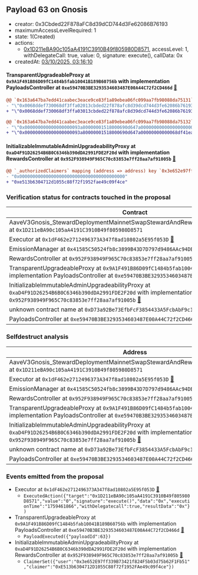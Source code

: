 ## Payload 63 on Gnosis

- creator: 0x3Cbded22F878aFC8d39dCD744d3Fe62086B76193
- maximumAccessLevelRequired: 1
- state: 1(Created)
- actions:
  - [0x1D211eBA90c105aA4191C3910B49f805980D8571](https://gnosisscan.io/address/0x1D211eBA90c105aA4191C3910B49f805980D8571), accessLevel: 1, withDelegateCall: true, value: 0, signature: execute(), callData: 0x
- createdAt: [03/10/2025, 03:16:10](https://gnosisscan.io/tx/0x748ec93def459409bd4aba8f7e027fa68ed3e53beb97f406a7af50d818d40a42)

#### TransparentUpgradeableProxy at `0x9A1F491B86D09fC1484b5fab10041B189B60756b` with implementation PayloadsController at `0xe59470B3BE3293534603487E00A44C72f2CD466d` [:ghost:](https://github.com/bgd-labs/aave-address-book  "GovernanceV3Gnosis.PAYLOADS_CONTROLLER")

```diff
@@ `0x163a647ba7edd41caabec3eace9ce83f1a89ebea06fc099aa7fb98088da75131` raw  @@
- "\"0x0068ddef730068df3ffa02013cbded22f878afc8d39dcd744d3fe62086b76193\""
+ "\"0x0068ddef730068df3ffa03013cbded22f878afc8d39dcd744d3fe62086b76193\""

@@ `0x163a647ba7edd41caabec3eace9ce83f1a89ebea06fc099aa7fb98088da75132` raw  @@
- "\"0x000000000000000000093a80000001518000690d647a00000000000000000000\""
+ "\"0x000000000000000000093a80000001518000690d647a00000000000068df41ea\""

```
#### InitializableImmutableAdminUpgradeabilityProxy at `0xaD4F91D26254B6B0C6346b390dDA2991FDE2F20d` with implementation RewardsController at `0x952F938949F965C70c83853e7ff28aa7af91005b` [:ghost:](https://github.com/bgd-labs/aave-address-book  "AaveV3Gnosis.DEFAULT_INCENTIVES_CONTROLLER")

```diff
@@ `_authorizedClaimers` mapping (address => address) key `0x3e652e97ff339b73421f824f5b03d75b62f1fb51` @@
- "0x0000000000000000000000000000000000000000"
+ "0xe513b6304712d1055c88f72f1952fae49c09f4ce"

```
### Verification status for contracts touched in the proposal

| Contract | Status |
|---------|------------|
| AaveV3Gnosis_StewardDeploymentMainnetSwapStewardAndRewardsSteward_20250821 at `0x1D211eBA90c105aA4191C3910B49f805980D8571` | Contract |
| Executor at `0x1dF462e2712496373A347f8ad10802a5E95f053D` [:ghost:](https://github.com/bgd-labs/aave-address-book  "AaveV3Gnosis.ACL_ADMIN") | Contract |
| EmissionManager at `0x41585C50524fb8c3899B43D7D797d9486AAc94DB` [:ghost:](https://github.com/bgd-labs/aave-address-book  "AaveV3Gnosis.EMISSION_MANAGER") | Contract |
| RewardsController at `0x952F938949F965C70c83853e7ff28aa7af91005b` | Contract |
| TransparentUpgradeableProxy at `0x9A1F491B86D09fC1484b5fab10041B189B60756b` with implementation PayloadsController at `0xe59470B3BE3293534603487E00A44C72f2CD466d` [:ghost:](https://github.com/bgd-labs/aave-address-book  "GovernanceV3Gnosis.PAYLOADS_CONTROLLER") | Contract |
| InitializableImmutableAdminUpgradeabilityProxy at `0xaD4F91D26254B6B0C6346b390dDA2991FDE2F20d` with implementation RewardsController at `0x952F938949F965C70c83853e7ff28aa7af91005b` [:ghost:](https://github.com/bgd-labs/aave-address-book  "AaveV3Gnosis.DEFAULT_INCENTIVES_CONTROLLER") | Contract |
| unknown contract name at `0xD73a92Be73EfbFcF3854433A5FcbAbF9c1316073` | EOA |
| PayloadsController at `0xe59470B3BE3293534603487E00A44C72f2CD466d` | Contract |

### Selfdestruct analysis

| Address | Result |
|---------|------------|
| AaveV3Gnosis_StewardDeploymentMainnetSwapStewardAndRewardsSteward_20250821 at `0x1D211eBA90c105aA4191C3910B49f805980D8571` | Safe |
| Executor at `0x1dF462e2712496373A347f8ad10802a5E95f053D` [:ghost:](https://github.com/bgd-labs/aave-address-book  "AaveV3Gnosis.ACL_ADMIN") | DelegateCall |
| EmissionManager at `0x41585C50524fb8c3899B43D7D797d9486AAc94DB` [:ghost:](https://github.com/bgd-labs/aave-address-book  "AaveV3Gnosis.EMISSION_MANAGER") | Safe |
| RewardsController at `0x952F938949F965C70c83853e7ff28aa7af91005b` | Safe |
| TransparentUpgradeableProxy at `0x9A1F491B86D09fC1484b5fab10041B189B60756b` with implementation PayloadsController at `0xe59470B3BE3293534603487E00A44C72f2CD466d` [:ghost:](https://github.com/bgd-labs/aave-address-book  "GovernanceV3Gnosis.PAYLOADS_CONTROLLER") | DelegateCall |
| InitializableImmutableAdminUpgradeabilityProxy at `0xaD4F91D26254B6B0C6346b390dDA2991FDE2F20d` with implementation RewardsController at `0x952F938949F965C70c83853e7ff28aa7af91005b` [:ghost:](https://github.com/bgd-labs/aave-address-book  "AaveV3Gnosis.DEFAULT_INCENTIVES_CONTROLLER") | DelegateCall |
| unknown contract name at `0xD73a92Be73EfbFcF3854433A5FcbAbF9c1316073` | EOA |
| PayloadsController at `0xe59470B3BE3293534603487E00A44C72f2CD466d` | Safe |

### Events emitted from the proposal

- Executor at `0x1dF462e2712496373A347f8ad10802a5E95f053D` [:ghost:](https://github.com/bgd-labs/aave-address-book  "AaveV3Gnosis.ACL_ADMIN")
  - `ExecutedAction({"target":"0x1D211eBA90c105aA4191C3910B49f805980D8571","value":"0","signature":"execute()","data":"0x","executionTime":"1759461866","withDelegatecall":true,"resultData":"0x"})`
- TransparentUpgradeableProxy at `0x9A1F491B86D09fC1484b5fab10041B189B60756b` with implementation PayloadsController at `0xe59470B3BE3293534603487E00A44C72f2CD466d` [:ghost:](https://github.com/bgd-labs/aave-address-book  "GovernanceV3Gnosis.PAYLOADS_CONTROLLER")
  - `PayloadExecuted({"payloadId":63})`
- InitializableImmutableAdminUpgradeabilityProxy at `0xaD4F91D26254B6B0C6346b390dDA2991FDE2F20d` with implementation RewardsController at `0x952F938949F965C70c83853e7ff28aa7af91005b` [:ghost:](https://github.com/bgd-labs/aave-address-book  "AaveV3Gnosis.DEFAULT_INCENTIVES_CONTROLLER")
  - `ClaimerSet({"user":"0x3e652E97ff339B73421f824F5b03d75b62F1Fb51","claimer":"0xE513b6304712D1055C88f72f1952FAe49c09f4ce"})`
